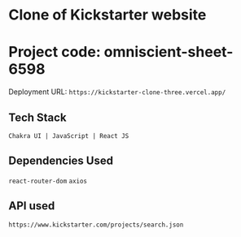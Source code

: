 # Clone of Kickstarter website

# Project code: omniscient-sheet-6598

Deployment URL: `https://kickstarter-clone-three.vercel.app/`

## Tech Stack

`Chakra UI | JavaScript | React JS`

## Dependencies Used

`react-router-dom`
`axios`

## API used

`https://www.kickstarter.com/projects/search.json`
